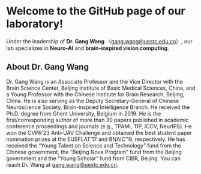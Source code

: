 # Welcome to the GitHub page of our laboratory!

Under the leadership of **Dr. Gang Wang** （[gang.wang@uestc.edu.cn](mailto:gang.wang@uestc.edu.cn)）, our lab specializes in **Neuro-AI** and **brain-inspired vision computing**.

## About Dr. Gang Wang
Dr. Gang Wang is an Associate Professor and the Vice Director with the Brain Science Center, Beijing Institute of Basic Medical Sciences, China, and a Young Professor with the Chinese Institute for Brain Research, Beijing, China. He is also serving as the Deputy Secretary-General of Chinese Neuroscience Society, Brain-inspired Intelligence Branch. He received the Ph.D. degree from Ghent University, Belgium in 2019. He is the first/corresponding author of more than 30 papers published in academic conference proceedings and journals (e.g., TPAMI, TIP, ICCV, NeurIPS). He won the CVPR’23 Anti-UAV Challenge and obtained the best student paper nomination prizes at the EUSFLAT’17 and BNAIC’19, respectively. He has received the “Young Talent on Science and Technology” fund from the Chinese government, the “Beijing Nova Program” fund from the Beijing government and the “Young Scholar” fund from CIBR, Beijing. You can reach Dr. Wang at [gang.wang@uestc.edu.cn](mailto:gang.wang@uestc.edu.cn).



